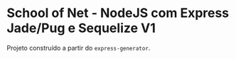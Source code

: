 # School of Net - NodeJS com Express Jade/Pug e Sequelize V1

Projeto construído a partir do `express-generator`.
